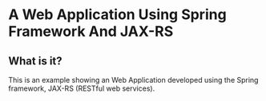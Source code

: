 A Web Application Using Spring Framework And JAX-RS
===============================================================

What is it?
-----------

This is an example showing an Web Application developed using the Spring framework, JAX-RS (RESTful web services).


